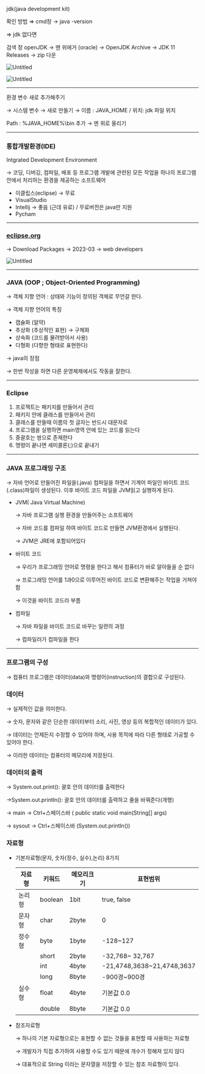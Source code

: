 jdk(java development kit)

확인 방법 ⇒ cmd창 → java -version

⇒  jdk 없다면

검색 창 openJDK → 맨 위에거 (oracle) → OpenJDK Archive → JDK 11 Releases → zip 다운 

![Untitled](https://prod-files-secure.s3.us-west-2.amazonaws.com/df807236-25ec-490f-877e-73708445aa41/727ccf05-b857-441e-8ebd-8695eec987d5/Untitled.png)

![Untitled](https://prod-files-secure.s3.us-west-2.amazonaws.com/df807236-25ec-490f-877e-73708445aa41/9372c4f1-6b08-4229-88e8-c509f032beab/Untitled.png)

---

환경 변수 새로 추가해주기

→ 시스템 변수 → 새로 만들기 → 이름 : JAVA_HOME / 위치: jdk 파일 위치

Path : %JAVA_HOME%\bin 추가 → 멘 위로 올리기

---

### 통합개발환경(IDE)
Intgrated Development Environment

→ 코딩, 디버깅, 컴파일, 배포 등 프로그램 개발에 관련된 모든 작업을 하나의 프로그램 안에서 처리하는 환경을 제공하는 소프트웨어

- 이클립스(eclipse) → 무료
- VisualStudio
- Intellij → 좋음 (근데 유료) / 무료버전은 java만 지원
- Pycham

---

### [eclipse.org](http://eclipse.org)

→ Download Packages → 2023-03 → web developers

![Untitled](https://prod-files-secure.s3.us-west-2.amazonaws.com/df807236-25ec-490f-877e-73708445aa41/0c093592-559f-4ec8-967f-98be31b90812/Untitled.png)

---

### JAVA (OOP ; Object-Oriented Programming)

→ 객체 지향 언어 : 상태와 기능이 정의된 객체로 무언갈 한다.

→ 객체 지향 언어의 특징

- 캡슐화 (알약)
- 추상화 (추상적인 표현) → 구체화
- 상속화 (코드를 물려받아서 사용)
- 다형화 (다향한 형태로 표현한다)

→ java의 장점

→ 한번 작성을 하면 다른 운영체제에서도 작동을 잘한다.

---

### Eclipse

1. 프로젝트는 패키지를 만들어서 관리
2. 패키지 안에 클래스를 만들어서 관리
3. 클래스를 만들때 이름의 첫 글자는 반드시 대문자로
4. 프로그램을 실행하면  main영역 안에 있는 코드를 읽는다
5. 중괄호는 쌍으로 존재한다 
6. 명령이 끝나면 세미콜론(;)으로 끝내기

---

### JAVA 프로그래밍 구조

→ 자바 언어로 만들어진 파일을(.java) 컴파일을 하면서 기계어 파일인 바이트 코드(.class)파일이 생성된다. 이후 바이트 코드 파일을 JVM읽고 실행하게 된다.

- JVM( Java Virtual Machine)
    
    → 자바 프로그램 실행 환경을 만들어주는 소프트웨어 
    
    → 자바 코드를 컴파일 하여 바이트 코드로 만들면 JVM환경에서 실행된다.
    
    → JVM은 JRE에 포함되어있다
    
- 바이트 코드
    
    → 우리가 프로그래밍 언어로 명령을 한다고 해서 컴퓨터가 바로 알아들을 순 없다
    
    → 프로그래밍 언어를 1과0으로 이루어진 바이트 코드로 변환해주는 작업을 거쳐야 함
    
    → 이것을 바이트 코드라 부름
    
- 컴파일
    
    → 자바 파일을 바이트 코드로 바꾸는 일련의 과정
    
    → 컴파일러가 컴파일을 한다
    

---

### 프로그램의 구성

→ 컴퓨터 프로그램은 데이터(data)와 명령어(instruction)의 결합으로 구성된다.

### 데이터

→ 실제적인 값을 의미한다.

→ 숫자, 문자와 같은 단순한 데이터부터 소리, 사진, 영상 등의 복합적인 데이터가 있다.

→ 데이터는 언제든지 수정할 수 있어야 하며, 사용 목적에 따라 다른 형태로 가공할 수 있어야 한다.

→ 이러한 데이터는 컴퓨터의 메모리에 저장된다.

### 데이터의 출력

→ System.out.print(): 괄호 안의 데이터를 출력한다

→System.out.println(): 괄호 안의 데이터를 출력하고 줄을 바꿔준다(개행)

→ main → Ctrl+스페이스바 ( public static void main(String[] args)

→ sysout → Ctrl+스페이스바 (System.out.println())

### 자료형

- 기본자료형(문자, 숫자(정수, 실수),논리) 8가지
    
    
    | 자료형 | 키워드 | 메모리크기 | 표현범위 |
    | --- | --- | --- | --- |
    | 논리형 | boolean | 1bit |  true, false |
    | 문자형 | char | 2byte | 0 |
    | 정수형 | byte | 1byte | -128~127 |
    |  | short | 2byte | -32,768~ 32,767 |
    |  | int | 4byte | -21,4748,3638~21,4748,3637 |
    |  | long | 8byte | -900경~900경 |
    | 실수형 | float | 4byte | 기본값 0.0 |
    |  | double | 8byte | 기본값 0.0 |
    
- 참조자료형
    
    → 하나의 기본 자료형으로는 표현할 수 없는 것들을 표현할 때 사용하는 자료형
    
    → 개발자가 직접 추가하여 사용할 수도 있기 때문에 개수가 정해져 있지 않다
    
    → 대표적으로 String 이라는 문자열을 저장할 수 있는 참조 자료형이 있다.
